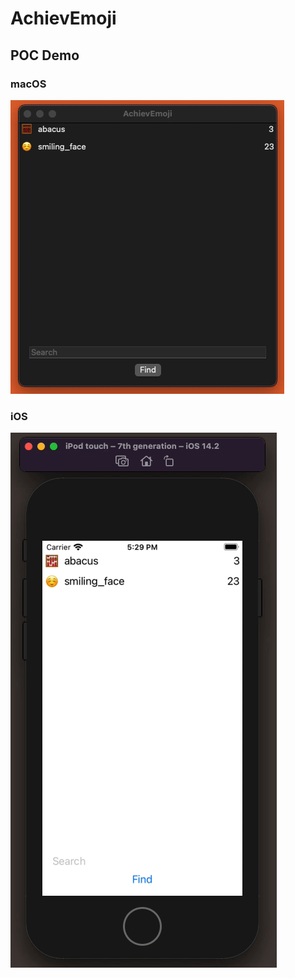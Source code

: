 # AchievEmoji

## POC Demo

### macOS

![demo](.media/demo_mac.gif)

### iOS

![demo](.media/demo_ios.gif)
